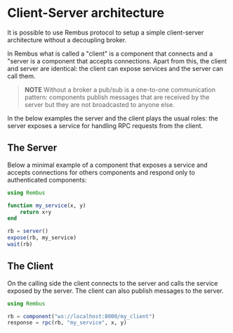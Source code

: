 # Client-Server architecture

It is possible to use Rembus protocol to setup a simple client-server
architecture without a decoupling broker.

In Rembus what is called a "client" is a component that connects and a "server
is a component that accepts connections. Apart from this, the client and server
are identical: the client can expose services and the server can call them.

> **NOTE** Without a broker a pub/sub is a one-to-one communication pattern: components
> publish messages that are received by the server but they are not broadcasted to anyone
> else.

In the below examples the server and the client plays the usual roles: the server exposes a service for handling RPC requests from the client.

## The Server

Below a minimal example of a component that exposes a service and accepts
connections for others components and respond only to authenticated components:

```julia
using Rembus

function my_service(x, y)
    return x+y
end

rb = server()
expose(rb, my_service)
wait(rb)
```

## The Client

On the calling side the client connects to the server and calls the service
exposed by the server. The client can also publish messages to the server.

```julia
using Rembus

rb = component("ws://localhost:8000/my_client")
response = rpc(rb, "my_service", x, y)
```
